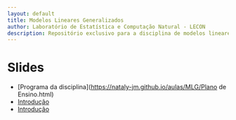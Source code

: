 ```yaml
---
layout: default
title: Modelos Lineares Generalizados
author: Laboratório de Estatística e Computação Natural - LECON
description: Repositório exclusivo para a disciplina de modelos lineares generalizados.
---
```



# Slides
  
* [Programa da disciplina](https://nataly-jm.github.io/aulas/MLG/Plano de Ensino.html)
* [Introdução](https://nataly-jm.github.io/aulas/MLG/Familia_exponencial.html)
* [Introdução](https://nataly-jm.github.io/aulas/MLG/Modelos_lineares_generalizados.html)




<script src="http://code.jquery.com/jquery-1.4.2.min.js"></script> <script> var x = document.getElementsByClassName("site-footer-credits"); setTimeout(() => { x[0].remove(); }, 10); </script>
